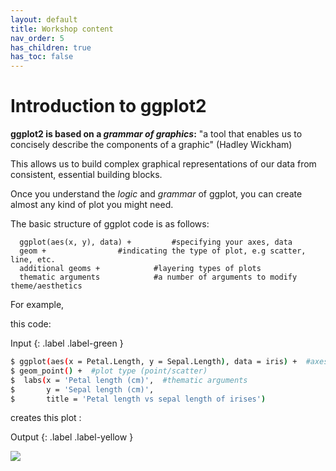 ```yaml
---
layout: default
title: Workshop content
nav_order: 5
has_children: true
has_toc: false
---
```

# Introduction to ggplot2

**ggplot2 is based on a *grammar of graphics*:**
"a tool that enables us to concisely describe the components of a graphic" (Hadley Wickham)

This allows us to build complex graphical representations of our data from consistent, essential building blocks. 

Once you understand the *logic* and *grammar* of ggplot, you can create almost any kind of plot you might need. 

The basic structure of ggplot code is as follows: 

```
  ggplot(aes(x, y), data) +     	#specifying your axes, data
  geom +				#indicating the type of plot, e.g scatter, line, etc. 
  additional geoms +   			#layering types of plots 
  thematic arguments  			#a number of arguments to modify theme/aesthetics
```

For example, 

this code: 

Input
{: .label .label-green }
```sh
$ ggplot(aes(x = Petal.Length, y = Sepal.Length), data = iris) +  #axes and data
$ geom_point() +  #plot type (point/scatter)
$  labs(x = 'Petal length (cm)',  #thematic arguments 
$       y = 'Sepal length (cm)', 
$       title = 'Petal length vs sepal length of irises')
```

creates this plot : 

Output
{: .label .label-yellow }

![](https://ubc-library-rc.github.io/R-viz/content/images/Rplot.png)



